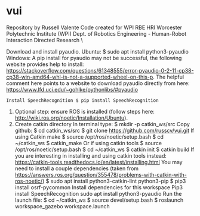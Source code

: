 # vui
Repository by Russell Valente
Code created for WPI RBE HRI
Worcester Polytechnic Institute (WPI)
Dept. of Robotics Engineering - Human-Robot Interaction Directed Research \

Download and install pyaudio.
Ubuntu:
$ sudo apt install python3-pyaudio
Windows:
A pip install for pyaudio may not be successful, the following website provides help to install:
https://stackoverflow.com/questions/61348555/error-pyaudio-0-2-11-cp38-cp38-win-amd64-whl-is-not-a-supported-wheel-on-this-p.
The helpful comment here points to a website to download pyaudio directly from here: https://www.lfd.uci.edu/~gohlke/pythonlibs/#pyaudio

    Install SpeechRecognition $ pip install SpeechRecognition


1. Optional step: ensure ROS is installed (follow steps here: http://wiki.ros.org/noetic/Installation/Ubuntu).
2. Create catkin directory
In terminal type:
$ mkdir -p catkin_ws/src
Copy github:
$ cd catkin_ws/src
$ git clone https://github.com/russcv/vui.git
If using Catkin make
$ source /opt/ros/noetic/setup.bash
$ cd ~/catkin_ws
$ catkin_make
Or if using catkin tools
$ source /opt/ros/noetic/setup.bash
$ cd ~/catkin_ws
$ catkin init
$ catkin build
If you are interesting in installing and using catkin tools instead: https://catkin-tools.readthedocs.io/en/latest/installing.html
You may need to install a couple dependencies (taken from https://answers.ros.org/question/355478/problems-with-catkin-with-ros-noetic/)
$ sudo apt install python3-catkin-lint python3-pip
$ pip3 install osrf-pycommon
Install dependencies for this workspace
Pip3 install SpeechRecognition
sudo apt install python3-pyaudio
Run the launch file:
$ cd ~/catkin_ws
$ source devel/setup.bash
$ roslaunch workspace_gazebo workspace.launch
